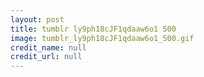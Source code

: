 ```yaml
---
layout: post
title: tumblr ly9ph18cJF1qdaaw6o1 500
image: tumblr_ly9ph18cJF1qdaaw6o1_500.gif
credit_name: null 
credit_url: null
---
```


